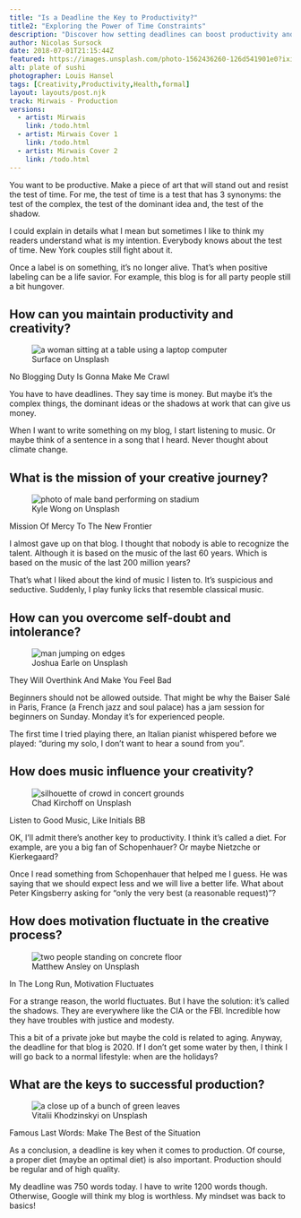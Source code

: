 ```yaml
---
title: "Is a Deadline the Key to Productivity?"
title2: "Exploring the Power of Time Constraints"
description: "Discover how setting deadlines can boost productivity and unlock creativity. Explore the impact of time constraints on artistic endeavors."
author: Nicolas Sursock
date: 2018-07-01T21:15:44Z
featured: https://images.unsplash.com/photo-1562436260-126d541901e0?ixid=M3wzODQ3NjN8MHwxfHJhbmRvbXx8fHx8fHx8fDE2OTkwNjQ3ODF8&ixlib=rb-4.0.3&auto=format&fit=crop
alt: plate of sushi
photographer: Louis Hansel
tags: [Creativity,Productivity,Health,formal]
layout: layouts/post.njk
track: Mirwais - Production
versions: 
  - artist: Mirwais
    link: /todo.html 
  - artist: Mirwais Cover 1
    link: /todo.html 
  - artist: Mirwais Cover 2
    link: /todo.html
---
```

<p>You want to be productive. Make a piece of art that will stand out and resist the test of time. For me, the test of time is a test that has 3 synonyms: the test of the complex, the test of the dominant idea and, the test of the shadow.</p>

<p>I could explain in details what I mean but sometimes I like to think my readers understand what is my intention. Everybody knows about the test of time. New York couples still fight about it.</p>

<p>Once a label is on something, it’s no longer alive. That’s when positive labeling can be a life savior. For example, this blog is for all party people still a bit hungover.</p>

## How can you maintain productivity and creativity?

<aside class="md:-mr-56 md:float-right w-full md:w-2/3 md:px-8">
  <figure>
    <img x-intersect.once="$el.src = $el.dataset.src" class="rounded-lg" alt="a woman sitting at a table using a laptop computer" data-user="Surface" data-src="https://images.unsplash.com/photo-1640622308059-b9982ca75964?ixid=M3wzODQ3NjN8MHwxfHJhbmRvbXx8fHx8fHx8fDE2OTkwNjQ3ODB8&ixlib=rb-4.0.3&auto=format&fit=crop&q=80&w=800&h=600">
    <figcaption class="text-center">Surface on Unsplash</figcaption>
  </figure>
</aside>

<p>No Blogging Duty Is Gonna Make Me Crawl</p>

<p>You have to have deadlines. They say time is money. But maybe it’s the complex things, the dominant ideas or the shadows at work that can give us money.</p>

<p>When I want to write something on my blog, I start listening to music. Or maybe think of a sentence in a song that I heard. Never thought about climate change.</p>

## What is the mission of your creative journey?

<aside class="md:-ml-56 md:float-left w-full md:w-2/3 md:px-8">
  <figure>
    <img x-intersect.once="$el.src = $el.dataset.src" class="rounded-lg" alt="photo of male band performing on stadium" data-user="Kyle  Wong" data-src="https://images.unsplash.com/photo-1474692295473-66ba4d54e0d3?ixid=M3wzODQ3NjN8MHwxfHJhbmRvbXx8fHx8fHx8fDE2OTkwNjQ3ODB8&ixlib=rb-4.0.3&auto=format&fit=crop&q=80&w=800&h=600">
    <figcaption class="text-center">Kyle  Wong on Unsplash</figcaption>
  </figure>
</aside>

<p>Mission Of Mercy To The New Frontier</p>

<p>I almost gave up on that blog. I thought that nobody is able to recognize the talent. Although it is based on the music of the last 60 years. Which is based on the music of the last 200 million years?</p>

<p>That’s what I liked about the kind of music I listen to. It’s suspicious and seductive. Suddenly, I play funky licks that resemble classical music.</p>

## How can you overcome self-doubt and intolerance?

<aside class="md:-mr-56 md:float-right w-full md:w-2/3 md:px-8">
  <figure>
    <img x-intersect.once="$el.src = $el.dataset.src" class="rounded-lg" alt="man jumping on edges" data-user="Joshua Earle" data-src="https://images.unsplash.com/photo-1516617187286-d719575ac5ee?ixid=M3wzODQ3NjN8MHwxfHJhbmRvbXx8fHx8fHx8fDE2OTkwNjQ3ODB8&ixlib=rb-4.0.3&auto=format&fit=crop&q=80&w=800&h=600">
    <figcaption class="text-center">Joshua Earle on Unsplash</figcaption>
  </figure>
</aside>

<p>They Will Overthink And Make You Feel Bad</p>

<p>Beginners should not be allowed outside. That might be why the Baiser Salé in Paris, France (a French jazz and soul palace) has a jam session for beginners on Sunday. Monday it’s for experienced people.</p>

<p>The first time I tried playing there, an Italian pianist whispered before we played: “during my solo, I don’t want to hear a sound from you”.</p>

## How does music influence your creativity?

<aside class="md:-ml-56 md:float-left w-full md:w-2/3 md:px-8">
  <figure>
    <img x-intersect.once="$el.src = $el.dataset.src" class="rounded-lg" alt="silhouette of crowd in concert grounds" data-user="Chad Kirchoff" data-src="https://images.unsplash.com/photo-1475527588268-e6a157656e35?ixid=M3wzODQ3NjN8MHwxfHJhbmRvbXx8fHx8fHx8fDE2OTkwNjQ3ODF8&ixlib=rb-4.0.3&auto=format&fit=crop&q=80&w=800&h=600">
    <figcaption class="text-center">Chad Kirchoff on Unsplash</figcaption>
  </figure>
</aside>

<p>Listen to Good Music, Like Initials BB</p>

<p>OK, I’ll admit there’s another key to productivity. I think it’s called a diet. For example, are you a big fan of Schopenhauer? Or maybe Nietzche or Kierkegaard?</p>

<p>Once I read something from Schopenhauer that helped me I guess. He was saying that we should expect less and we will live a better life. What about Peter Kingsberry asking for “only the very best (a reasonable request)”?</p>

## How does motivation fluctuate in the creative process?

<aside class="md:-mr-56 md:float-right w-full md:w-2/3 md:px-8">
  <figure>
    <img x-intersect.once="$el.src = $el.dataset.src" class="rounded-lg" alt="two people standing on concrete floor" data-user="Matthew Ansley" data-src="https://images.unsplash.com/photo-1494303047151-869adc8cceb4?ixid=M3wzODQ3NjN8MHwxfHJhbmRvbXx8fHx8fHx8fDE2OTkwNjQ3ODB8&ixlib=rb-4.0.3&auto=format&fit=crop&q=80&w=800&h=600">
    <figcaption class="text-center">Matthew Ansley on Unsplash</figcaption>
  </figure>
</aside>

<p>In The Long Run, Motivation Fluctuates</p>

<p>For a strange reason, the world fluctuates. But I have the solution: it’s called the shadows. They are everywhere like the CIA or the FBI. Incredible how they have troubles with justice and modesty.</p>

<p>This a bit of a private joke but maybe the cold is related to aging. Anyway, the deadline for that blog is 2020. If I don’t get some water by then, I think I will go back to a normal lifestyle: when are the holidays?</p>

## What are the keys to successful production?

<aside class="md:-ml-56 md:float-left w-full md:w-2/3 md:px-8">
  <figure>
    <img x-intersect.once="$el.src = $el.dataset.src" class="rounded-lg" alt="a close up of a bunch of green leaves" data-user="Vitalii Khodzinskyi" data-src="https://images.unsplash.com/photo-1697385047177-bab50909c958?ixid=M3wzODQ3NjN8MHwxfHJhbmRvbXx8fHx8fHx8fDE2OTkwNjQ3ODB8&ixlib=rb-4.0.3&auto=format&fit=crop&q=80&w=800&h=600">
    <figcaption class="text-center">Vitalii Khodzinskyi on Unsplash</figcaption>
  </figure>
</aside>

<p>Famous Last Words: Make The Best of the Situation</p>

<p>As a conclusion, a deadline is key when it comes to production. Of course, a proper diet (maybe an optimal diet) is also important. Production should be regular and of high quality.</p>

<p>My deadline was 750 words today. I have to write 1200 words though. Otherwise, Google will think my blog is worthless. My mindset was back to basics!</p>